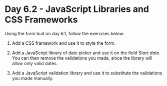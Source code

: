 # Day 6.2 - JavaScript Libraries and CSS Frameworks

Using the form buit on day 6.1, follow the exercises below:

1. Add a CSS framework and use it to style the form.

2. Add a JavaScript library of date picker and use it on the field _Start date_. You can then remove the validations you made, since the library will allow only valid dates.

3. Add a JavaScript validation library and use it to substitute the validations you made manually.
